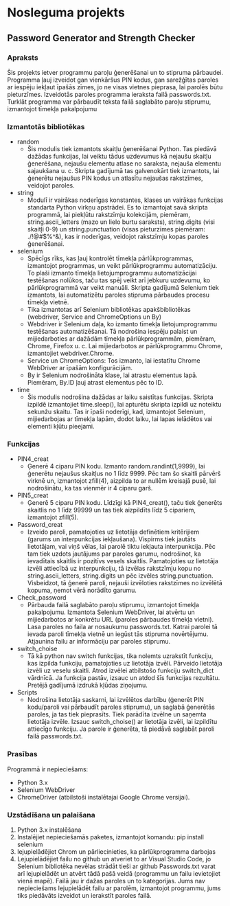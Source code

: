 # Nosleguma projekts
## Password Generator and Strength Checker
### Apraksts

Šis projekts ietver programmu paroļu ģenerēšanai un to stipruma pārbaudei. Programma ļauj izveidot gan vienkāršus PIN kodus, gan sarežģītas paroles ar iespēju iekļaut īpašās zīmes, jo ne visas vietnes pieprasa, lai parolēs būtu pieturzīmes. Izveidotās paroles programma ieraksta failā passwords.txt. Turklāt programma var pārbaudīt teksta failā saglabāto paroļu stiprumu, izmantojot tīmekļa pakalpojumu
### Izmantotās bibliotēkas 
+ random
  - Šis modulis tiek izmantots skaitļu ģenerēšanai Python. Tas piedāvā dažādas funkcijas, lai veiktu tādus uzdevumus kā nejaušu skaitļu ģenerēšana, nejaušu elementu atlase no saraksta, nejauša elementu sajaukšana u. c. Skripta gadījumā tas galvenokārt tiek izmantots, lai ģenerētu nejaušus PIN kodus un atlasītu nejaušas rakstzīmes, veidojot paroles.
+ string
  - Modulī ir vairākas noderīgas konstantes, klases un vairākas funkcijas standarta Python virkņu apstrādei. Es to izmantojat savā skripta programmā, lai piekļūtu rakstzīmju kolekcijām, piemēram, string.ascii_letters (mazo un lielo burtu saraksts), string.digits (visi skaitļi 0-9) un string.punctuation (visas pieturzīmes piemēram: ./!@#$%^&), kas ir noderīgas, veidojot rakstzīmju kopas paroles ģenerēšanai.
+ selenium
  - Spēcīgs rīks, kas ļauj kontrolēt tīmekļa pārlūkprogrammas, izmantojot programmas, un veikt pārlūkprogrammu automatizāciju. To plaši izmanto tīmekļa lietojumprogrammu automatizācijai testēšanas nolūkos, taču tas spēj veikt arī jebkuru uzdevumu, ko pārlūkprogrammā var veikt manuāli. Skripta gadījumā Selenium tiek izmantots, lai automatizētu paroles stipruma pārbaudes procesu tīmekļa vietnē. 
  - Tika izmantotas arī Selenium bibliotēkas apakšbibliotēkas (webdriver, Service and ChromeOptions un By)
  - Webdriver ir Selenium daļa, ko izmanto tīmekļa lietojumprogrammu testēšanas automatizēšanai. Tā nodrošina iespēju palaist un mijiedarboties ar dažādām tīmekļa pārlūkprogrammām, piemēram, Chrome, Firefox u. c. Lai mijiedarbotos ar pārlūkprogrammu Chrome, izmantojiet webdriver.Chrome.
  - Service un ChromeOptions: Tos izmanto, lai iestatītu Chrome WebDriver ar īpašām konfigurācijām.
  - By ir Selenium nodrošināta klase, lai atrastu elementus lapā. Piemēram, By.ID ļauj atrast elementus pēc to ID.
+ time
  - Šis modulis nodrošina dažādas ar laiku saistītas funkcijas. Skripta izpildē izmantojiet time.sleep(), lai apturētu skripta izpildi uz noteiktu sekunžu skaitu. Tas ir īpaši noderīgi, kad, izmantojot Selenium, mijiedarbojas ar tīmekļa lapām, dodot laiku, lai lapas ielādētos vai elementi kļūtu pieejami.
  
### Funkcijas
+ PIN4_creat
  -  Ģenerē 4 ciparu PIN kodu. Izmanto random.randint(1,9999), lai ģenerētu nejaušus skaitļus no 1 līdz 9999. Pēc tam šo skaitli pārvērš virknē un, izmantojot zfill(4), aizpilda to ar nullēm kreisajā pusē, lai nodrošinātu, ka tas vienmēr ir 4 ciparu garš.
+ PIN5_creat
  - Ģenerē 5 ciparu PIN kodu. Līdzīgi kā PIN4_creat(), taču tiek ģenerēts skaitlis no 1 līdz 99999 un tas tiek aizpildīts līdz 5 cipariem, izmantojot zfill(5).
+ Password_creat
  -  Izveido paroli, pamatojoties uz lietotāja definētiem kritērijiem (garums un interpunkcijas iekļaušana). Vispirms tiek jautāts lietotājam, vai viņš vēlas, lai parolē tiktu iekļauta interpunkcija. Pēc tam tiek uzdots jautājums par paroles garumu, nodrošinot, ka ievadītais skaitlis ir pozitīvs vesels skaitlis. Pamatojoties uz lietotāja izvēli attiecībā uz interpunkciju, tā izvēlas rakstzīmju kopu no string.ascii_letters, string.digits un pēc izvēles string.punctuation. Visbeidzot, tā ģenerē paroli, nejauši izvēloties rakstzīmes no izvēlētā kopuma, ņemot vērā norādīto garumu.
+ Cheсk_password
  - Pārbauda failā saglabāto paroļu stiprumu, izmantojot tīmekļa pakalpojumu. Izmantota Selenium WebDriver, lai atvērtu un mijiedarbotos ar konkrētu URL (paroles pārbaudes tīmekļa vietni). Lasa paroles no faila ar nosaukumu passwords.txt. Katrai parolei tā ievada paroli tīmekļa vietnē un iegūst tās stipruma novērtējumu. Atjaunina failu ar informāciju par paroles stiprumu.
+ switch_choise
  - Tā kā python nav switch funkcijas, tika nolemts uzrakstīt funkciju, kas izpilda funkciju, pamatojoties uz lietotāja izvēli. Pārveido lietotāja izvēli uz veselu skaitli. Atrod izvēlei atbilstošo funkciju switch_dict vārdnīcā. Ja funkcija pastāv, izsauc un atdod šīs funkcijas rezultātu. Pretējā gadījumā izdrukā kļūdas ziņojumu.
+ Scripts
  - Nodrošina lietotāja saskarni, lai izvēlētos darbību (ģenerēt PIN kodu/paroli vai pārbaudīt paroles stiprumu), un saglabā ģenerētās paroles, ja tas tiek pieprasīts. Tiek parādīta izvēlne un saņemta lietotāja izvēle. Izsauc switch_choise() ar lietotāja izvēli, lai izpildītu attiecīgo funkciju. Ja parole ir ģenerēta, tā piedāvā saglabāt paroli failā passwords.txt.

### Prasības

Programmā ir nepieciešams:
+ Python 3.x
+ Selenium WebDriver
+ ChromeDriver (atbilstoši instalētajai Google Chrome versijai).

### Uzstādīšana un palaišana
1. Python 3.x instalēšana
2. Instalējiet nepieciešamās paketes, izmantojot komandu: pip install selenium
3. lejupielādējiet Chrom un pārliecinieties, ka pārlūkprogramma darbojas
4. Lejupielādējiet failu no github un atveriet to ar Visual Studio Code, jo Selenium bibliotēka nevēlas strādāt tieši ar github
Passwords.txt varat arī lejupielādēt un atvērt tādā pašā veidā (programmu un failu ievietojiet vienā mapē). Failā jau ir dažas paroles un to kategorijas. Jums nav nepieciešams lejupielādēt failu ar parolēm, izmantojot programmu, jums tiks piedāvāts izveidot un ierakstīt paroles failā.


